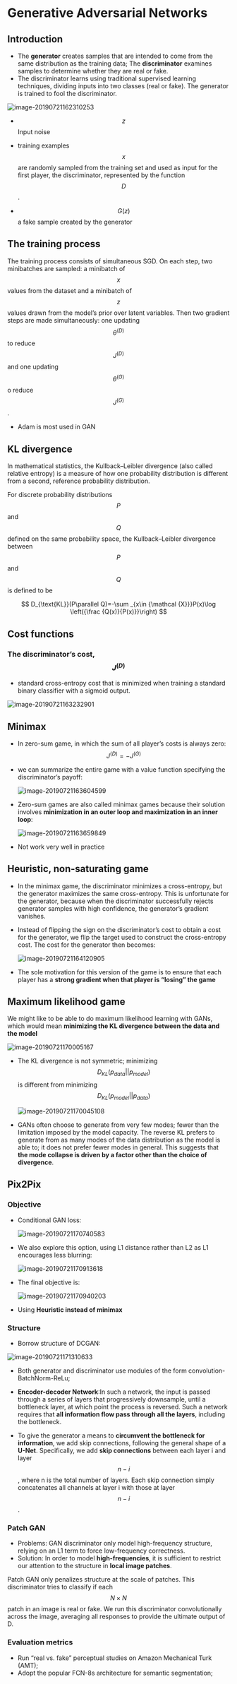 # Generative Adversarial Networks

## Introduction

- The **generator** creates samples that are intended to come from the same distribution as the training data; The **discriminator** examines samples to determine whether they are real or fake.
- The discriminator learns using traditional supervised learning techniques, dividing inputs into two classes (real or fake). The generator is trained to fool the discriminator.

![image-20190721162310253](../../assets/image-20190721162310253.png)

- $$z$$ Input noise

- training examples $$x$$ are randomly sampled from the training set and used as input for the first player, the discriminator, represented by the function $$D$$.

- $$G(z)$$ a fake sample created by the generator

## The training process

The training process consists of simultaneous SGD. On each step, two minibatches are sampled: a minibatch of $$x$$ values from the dataset and a minibatch of $$z$$ values drawn from the model’s prior over latent variables. Then two gradient steps are made simultaneously: one updating $$\theta^{(D)}$$ to reduce $$J ^{(D)}$$ and one updating $$\theta ^{(G)}$$ o reduce $$J^{(G)}$$.

- Adam is most used in GAN

## KL divergence

In mathematical statistics, the Kullback–Leibler divergence (also called relative entropy) is a measure of how one probability distribution is different from a second, reference probability distribution.

For discrete probability distributions $$P$$ and $$Q$$ defined on the same probability space, the Kullback–Leibler divergence between $$P$$ and $$Q$$ is defined to be

$$
D_{\text{KL}}(P\parallel Q)=-\sum _{x\in {\mathcal {X}}}P(x)\log \left({\frac {Q(x)}{P(x)}}\right)
$$

## Cost functions

### The discriminator’s cost, $$J^{(D)}$$

- standard cross-entropy cost that is minimized when training a standard binary classifier with a sigmoid output.

![image-20190721163232901](../../assets/image-20190721163232901.png)

## Minimax

- In zero-sum game, in which the sum of all player’s costs is always zero: $$J^{(D)} = - J^{(G)}$$

- we can summarize the entire game with a value function specifying the discriminator’s payoff:

  ![image-20190721163604599](../../assets/image-20190721163604599.png)

- Zero-sum games are also called minimax games because their solution involves **minimization in an outer loop and maximization in an inner loop**:

  ![image-20190721163659849](../../assets/image-20190721163659849.png)

- Not work very well in practice

## Heuristic, non-saturating game

- In the minimax game, the discriminator minimizes a cross-entropy, but the generator maximizes the same cross-entropy. This is unfortunate for the generator, because when the discriminator successfully rejects generator samples with high confidence, the generator’s gradient vanishes.

- Instead of flipping the sign on the discriminator’s cost to obtain a cost for the generator, we flip the target used to construct the cross-entropy cost. The cost for the generator then becomes:

  ![image-20190721164120905](../../assets/image-20190721164120905.png)

- The sole motivation for this version of the game is to ensure that each player has a **strong gradient when that player is “losing” the game**

## Maximum likelihood game

We might like to be able to do maximum likelihood learning with GANs, which would mean **minimizing the KL divergence between the data and the model**

![image-20190721170005167](../../assets/image-20190721170005167.png)

- The KL divergence is not symmetric; minimizing $$D_{KL}(p_{data} || p_{model})$$ is different from minimizing $$D_{KL}(p_{model} || p_{data})$$

  ![image-20190721170045108](../../assets/image-20190721170045108.png)

- GANs often choose to generate from very few modes; fewer than the limitation imposed by the model capacity. The reverse KL prefers to generate from as many modes of the data distribution as the model is able to; it does not prefer fewer modes in general. This suggests that **the mode collapse is driven by a factor other than the choice of divergence**.

## Pix2Pix

### Objective

- Conditional GAN loss:

  ![image-20190721170740583](../../assets/image-20190721170740583.png)

- We also explore this option, using L1 distance rather than L2 as L1 encourages less blurring:

  ![image-20190721170913618](../../assets/image-20190721170913618.png)

- The final objective is:

  ![image-20190721170940203](../../assets/image-20190721170940203.png)

- Using **Heuristic instead of minimax**

### Structure

- Borrow structure of DCGAN:

![image-20190721171310633](../../assets/image-20190721171310633.png)

- Both generator and discriminator use modules of the form convolution-BatchNorm-ReLu;

- **Encoder-decoder Network**:In such a network, the input is passed through a series of layers that progressively downsample, until a bottleneck layer, at which point the process is reversed. Such a network requires that **all information flow pass through all the layers**, including the bottleneck.

- To give the generator a means to **circumvent the bottleneck for information**, we add skip connections, following the general shape of a **U-Net**. Specifically, we add **skip connections** between each layer i and layer $$n - i$$, where n is the total number of layers. Each skip connection simply concatenates all channels at layer i with those at layer $$n - i$$.

### Patch GAN

- Problems: GAN discriminator only model high-frequency structure, relying on an L1 term to force low-frequency correctness.
- Solution: In order to model **high-frequencies**, it is sufficient to restrict our attention to the structure in **local image patches**.

Patch GAN only penalizes structure at the scale of patches. This discriminator tries to classify if each $$N \times N$$ patch in an image is real or fake. We run this discriminator convolutionally across the image, averaging all responses to provide the ultimate output of D.

### Evaluation metrics

- Run “real vs. fake” perceptual studies on Amazon Mechanical Turk (AMT);
- Adopt the popular FCN-8s architecture for semantic segmentation;
